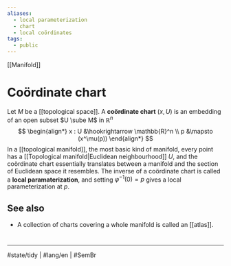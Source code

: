 ```yaml
---
aliases:
  - local parameterization
  - chart
  - local coördinates
tags:
  - public
---
```

[[Manifold]]
# Coördinate chart

Let $M$ be a [[topological space]].
A **coördinate chart** $(x,U)$ is an embedding of an open subset $U \sube M$ in $\mathbb{R}^n$
$$
\begin{align*}
x : U &\hookrightarrow \mathbb{R}^n \\
p &\mapsto (x^\mu(p))
\end{align*}
$$
In a [[topological manifold]], the most basic kind of manifold, every point has a [[Topological manifold|Euclidean neighbourhood]] $U$,
and the coördinate chart essentially translates between a manifold and the section of Euclidean space it resembles.
The inverse of a coördinate chart is called a **local paramaterization**,
and setting $\varphi^{-1}(0) = p$ gives a local parameterization at $p$.

## See also
- A collection of charts covering a whole manifold is called an [[atlas]].

#
---
#state/tidy | #lang/en | #SemBr

